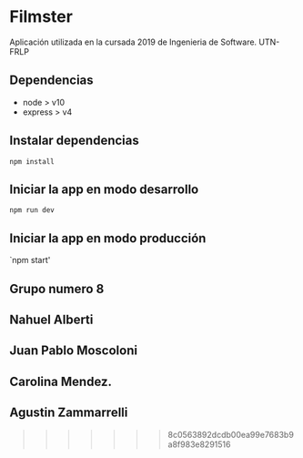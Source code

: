 # Filmster

Aplicación utilizada en la cursada 2019 de Ingenieria de Software. UTN-FRLP

## Dependencias

 - node > v10
 - express > v4

## Instalar dependencias

`npm install`

## Iniciar la app en modo desarrollo

`npm run dev`

## Iniciar la app en modo producción

`npm start'

## Grupo numero 8 
## Nahuel  Alberti
## Juan Pablo Moscoloni
## Carolina Mendez.
## Agustin Zammarrelli 
>>>>>>> 8c0563892dcdb00ea99e7683b9a8f983e8291516
